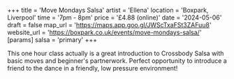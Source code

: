 +++
title = 'Move Mondays Salsa'
artist = 'Ellena'
location = 'Boxpark, Liverpool'
time = '7pm - 8pm'
price = '£4.88 (online)'
date = '2024-05-06'
draft = false
map_url = 'https://maps.app.goo.gl/JWScTxaFSt3ZAFuu8'
website_url = 'https://boxpark.co.uk/events/move-mondays-salsa/'
[params]
  salsa = 'primary'
+++

This one hour class actually is a great introduction to Crossbody Salsa with basic moves and beginner's partnerwork. Perfect opportunity to introduce a friend to the dance in a friendly, low pressure environment!